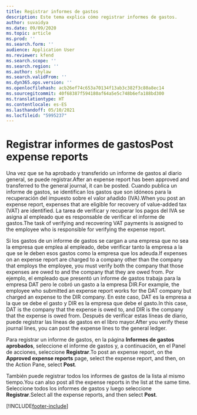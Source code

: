 ```yaml
---
title: Registrar informes de gastos
description: Este tema explica cómo registrar informes de gastos.
author: suvaidya
ms.date: 09/09/2020
ms.topic: article
ms.prod: ''
ms.search.form: ''
audience: Application User
ms.reviewer: kfend
ms.search.scope: ''
ms.search.region: ''
ms.author: shylaw
ms.search.validFrom: ''
ms.dyn365.ops.version: ''
ms.openlocfilehash: acb26ef74c653a70134f13ab3c382f3c80a8ec14
ms.sourcegitcommit: 40f68387f594180af64a5e5c748b6efa188bd300
ms.translationtype: HT
ms.contentlocale: es-ES
ms.lasthandoff: 05/10/2021
ms.locfileid: "5995237"
---
```

# <a name="post-expense-reports"></a><span data-ttu-id="fd42d-103">Registrar informes de gastos</span><span class="sxs-lookup"><span data-stu-id="fd42d-103">Post expense reports</span></span>

<span data-ttu-id="fd42d-104">Una vez que se ha aprobado y transferido un informe de gastos al diario general, se puede registrar.</span><span class="sxs-lookup"><span data-stu-id="fd42d-104">After an expense report has been approved and transferred to the general journal, it can be posted.</span></span> <span data-ttu-id="fd42d-105">Cuando publica un informe de gastos, se identifican los gastos que son idóneos para la recuperación del impuesto sobre el valor añadido (IVA).</span><span class="sxs-lookup"><span data-stu-id="fd42d-105">When you post an expense report, expenses that are eligible for recovery of value-added tax (VAT) are identified.</span></span> <span data-ttu-id="fd42d-106">La tarea de verificar y recuperar los pagos del IVA se asigna al empleado que es responsable de verificar el informe de gastos.</span><span class="sxs-lookup"><span data-stu-id="fd42d-106">The task of verifying and recovering VAT payments is assigned to the employee who is responsible for verifying the expense report.</span></span>

<span data-ttu-id="fd42d-107">Si los gastos de un informe de gastos se cargan a una empresa que no sea la empresa que emplea al empleado, debe verificar tanto la empresa a la que se le deben esos gastos como la empresa que los adeuda.</span><span class="sxs-lookup"><span data-stu-id="fd42d-107">If expenses on an expense report are charged to a company other than the company that employs the employee, you must verify both the company that those expenses are owed to and the company that they are owed from.</span></span> <span data-ttu-id="fd42d-108">Por ejemplo, el empleado que presentó un informe de gastos trabaja para la empresa DAT pero le cobró un gasto a la empresa DIR.</span><span class="sxs-lookup"><span data-stu-id="fd42d-108">For example, the employee who submitted an expense report works for the DAT company but charged an expense to the DIR company.</span></span> <span data-ttu-id="fd42d-109">En este caso, DAT es la empresa a la que se debe el gasto y DIR es la empresa que debe el gasto.</span><span class="sxs-lookup"><span data-stu-id="fd42d-109">In this case, DAT is the company that the expense is owed to, and DIR is the company that the expense is owed from.</span></span> <span data-ttu-id="fd42d-110">Después de verificar estas líneas de diario, puede registrar las líneas de gastos en el libro mayor.</span><span class="sxs-lookup"><span data-stu-id="fd42d-110">After you verify these journal lines, you can post the expense lines to the general ledger.</span></span>

<span data-ttu-id="fd42d-111">Para registrar un informe de gastos, en la página **Informes de gastos aprobados**, seleccione el informe de gastos y, a continuación, en el Panel de acciones, seleccione **Registrar**.</span><span class="sxs-lookup"><span data-stu-id="fd42d-111">To post an expense report, on the **Approved expense reports** page, select the expense report, and then, on the Action Pane, select **Post**.</span></span>

<span data-ttu-id="fd42d-112">También puede registrar todos los informes de gastos de la lista al mismo tiempo.</span><span class="sxs-lookup"><span data-stu-id="fd42d-112">You can also post all the expense reports in the list at the same time.</span></span> <span data-ttu-id="fd42d-113">Seleccione todos los informes de gastos y luego seleccione **Registrar**.</span><span class="sxs-lookup"><span data-stu-id="fd42d-113">Select all the expense reports, and then select **Post**.</span></span>


[!INCLUDE[footer-include](../includes/footer-banner.md)]